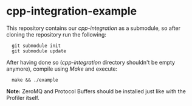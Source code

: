 # cpp-integration-example

This repository contains our *cpp-integration* as a submodule, so after cloning the repository run the following:

```
  git submodule init
  git submodule update
```

After having done so (*cpp-integration* directory shouldn't be empty anymore), compile using *Make* and execute:

```
  make && ./example
```

**Note:** ZeroMQ and Protocol Buffers should be installed just like with the Profiler itself.
